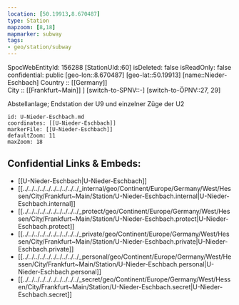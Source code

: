 ```yaml
---
location: [50.19913,8.670487] 
type: Station 
mapzoom: [8,18] 
mapmarker: subway 
tags:
- geo/station/subway
---
```

SpocWebEntityId: 156288
[StationUId::60] 
isDeleted: false
isReadOnly: false
confidential: public
[geo-lon::8.670487] 
[geo-lat::50.19913] 
[name::Nieder-Eschbach] 
Country :: [[Germany]]  
City :: [[Frankfurt~Main]] ] 
[switch-to-SPNV::-] 
[switch-to-ÖPNV::27, 29] 

Abstellanlage; Endstation der U9 und einzelner Züge der U2

```leaflet
id: U-Nieder-Eschbach.md
coordinates: [[U-Nieder-Eschbach]] 
markerFile: [[U-Nieder-Eschbach]] 
defaultZoom: 11 
maxZoom: 18
```


## Confidential Links & Embeds: 
- [[U-Nieder-Eschbach|U-Nieder-Eschbach]] 
- [[../../../../../../../../../../_internal/geo/Continent/Europe/Germany/West/Hessen/City/Frankfurt~Main/Station/U-Nieder-Eschbach.internal|U-Nieder-Eschbach.internal]] 
- [[../../../../../../../../../../_protect/geo/Continent/Europe/Germany/West/Hessen/City/Frankfurt~Main/Station/U-Nieder-Eschbach.protect|U-Nieder-Eschbach.protect]] 
- [[../../../../../../../../../../_private/geo/Continent/Europe/Germany/West/Hessen/City/Frankfurt~Main/Station/U-Nieder-Eschbach.private|U-Nieder-Eschbach.private]] 
- [[../../../../../../../../../../_personal/geo/Continent/Europe/Germany/West/Hessen/City/Frankfurt~Main/Station/U-Nieder-Eschbach.personal|U-Nieder-Eschbach.personal]] 
- [[../../../../../../../../../../_secret/geo/Continent/Europe/Germany/West/Hessen/City/Frankfurt~Main/Station/U-Nieder-Eschbach.secret|U-Nieder-Eschbach.secret]] 
